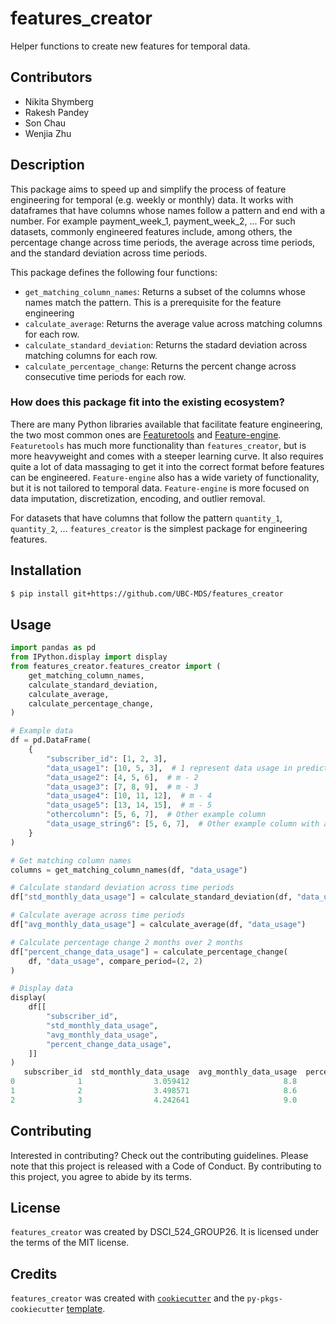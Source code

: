 # features_creator

Helper functions to create new features for temporal data.

## Contributors

- Nikita Shymberg
- Rakesh Pandey
- Son Chau
- Wenjia Zhu

## Description

This package aims to speed up and simplify the process of feature engineering for temporal (e.g. weekly or monthly) data.
It works with dataframes that have columns whose names follow a pattern and end with a number. For example payment_week_1, payment_week_2, ...
For such datasets, commonly engineered features include, among others, the percentage change across time periods, the average across time periods, and the standard deviation across time periods.

This package defines the following four functions:

- `get_matching_column_names`: Returns a subset of the columns whose names match the pattern. This is a prerequisite for the feature engineering
- `calculate_average`: Returns the average value across matching columns for each row.
- `calculate_standard_deviation`: Returns the stadard deviation across matching columns for each row.
- `calculate_percentage_change`: Returns the percent change across consecutive time periods for each row.

### How does this package fit into the existing ecosystem?

There are many Python libraries available that facilitate feature engineering,
the two most common ones are [Featuretools](https://www.featuretools.com/) and [Feature-engine](https://feature-engine.readthedocs.io/en/1.2.x/).
`Featuretools` has much more functionality than `features_creator`, but is more heavyweight and comes with a steeper learning curve.
It also requires quite a lot of data massaging to get it into the correct format before features can be engineered.
`Feature-engine` also has a wide variety of functionality, but it is not tailored to temporal data.
`Feature-engine` is more focused on data imputation, discretization, encoding, and outlier removal.

For datasets that have columns that follow the pattern `quantity_1`, `quantity_2`, ... `features_creator` is the simplest package for engineering features.

## Installation

```bash
$ pip install git+https://github.com/UBC-MDS/features_creator
```

## Usage

```python
import pandas as pd
from IPython.display import display
from features_creator.features_creator import (
    get_matching_column_names,
    calculate_standard_deviation,
    calculate_average,
    calculate_percentage_change,
)

# Example data
df = pd.DataFrame(
    {
        "subscriber_id": [1, 2, 3],
        "data_usage1": [10, 5, 3],  # 1 represent data usage in prediction month (m) - 1
        "data_usage2": [4, 5, 6],  # m - 2
        "data_usage3": [7, 8, 9],  # m - 3
        "data_usage4": [10, 11, 12],  # m - 4
        "data_usage5": [13, 14, 15],  # m - 5
        "othercolumn": [5, 6, 7],  # Other example column
        "data_usage_string6": [5, 6, 7],  # Other example column with an integer
    }
)

# Get matching column names
columns = get_matching_column_names(df, "data_usage")

# Calculate standard deviation across time periods
df["std_monthly_data_usage"] = calculate_standard_deviation(df, "data_usage")

# Calculate average across time periods
df["avg_monthly_data_usage"] = calculate_average(df, "data_usage")

# Calculate percentage change 2 months over 2 months
df["percent_change_data_usage"] = calculate_percentage_change(
    df, "data_usage", compare_period=(2, 2)
)

# Display data
display(
    df[[
        "subscriber_id",
        "std_monthly_data_usage",
        "avg_monthly_data_usage",
        "percent_change_data_usage",
    ]]
)
   subscriber_id  std_monthly_data_usage  avg_monthly_data_usage  percent_change_data_usage
0              1                3.059412                     8.8                 -17.647059
1              2                3.498571                     8.6                 -47.368421
2              3                4.242641                     9.0                 -57.142857
```

## Contributing

Interested in contributing? Check out the contributing guidelines. Please note that this project is released with a Code of Conduct. By contributing to this project, you agree to abide by its terms.

## License

`features_creator` was created by DSCI_524_GROUP26. It is licensed under the terms of the MIT license.

## Credits

`features_creator` was created with [`cookiecutter`](https://cookiecutter.readthedocs.io/en/latest/) and the `py-pkgs-cookiecutter` [template](https://github.com/py-pkgs/py-pkgs-cookiecutter).
